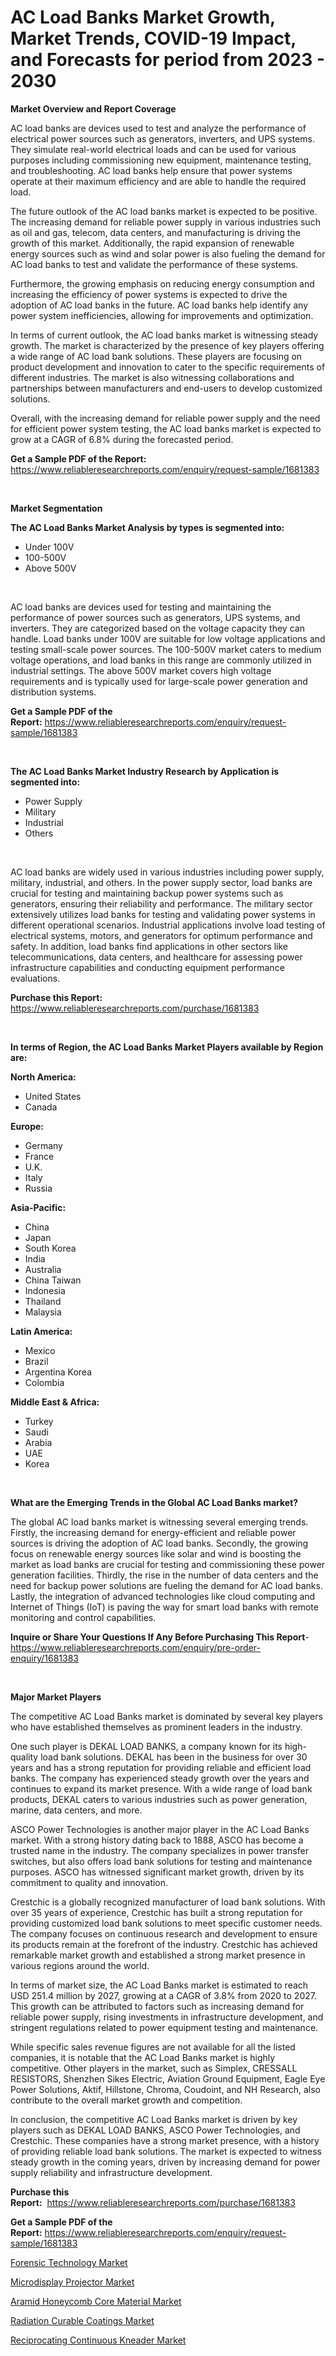 <p><h1>AC Load Banks Market Growth, Market Trends, COVID-19 Impact, and Forecasts for period from 2023 - 2030</h1></p><p><strong>Market Overview and Report Coverage</strong></p>
<p><p>AC load banks are devices used to test and analyze the performance of electrical power sources such as generators, inverters, and UPS systems. They simulate real-world electrical loads and can be used for various purposes including commissioning new equipment, maintenance testing, and troubleshooting. AC load banks help ensure that power systems operate at their maximum efficiency and are able to handle the required load.</p><p>The future outlook of the AC load banks market is expected to be positive. The increasing demand for reliable power supply in various industries such as oil and gas, telecom, data centers, and manufacturing is driving the growth of this market. Additionally, the rapid expansion of renewable energy sources such as wind and solar power is also fueling the demand for AC load banks to test and validate the performance of these systems.</p><p>Furthermore, the growing emphasis on reducing energy consumption and increasing the efficiency of power systems is expected to drive the adoption of AC load banks in the future. AC load banks help identify any power system inefficiencies, allowing for improvements and optimization.</p><p>In terms of current outlook, the AC load banks market is witnessing steady growth. The market is characterized by the presence of key players offering a wide range of AC load bank solutions. These players are focusing on product development and innovation to cater to the specific requirements of different industries. The market is also witnessing collaborations and partnerships between manufacturers and end-users to develop customized solutions.</p><p>Overall, with the increasing demand for reliable power supply and the need for efficient power system testing, the AC load banks market is expected to grow at a CAGR of 6.8% during the forecasted period.</p></p>
<p><strong>Get a Sample PDF of the Report:</strong> <a href="https://www.reliableresearchreports.com/enquiry/request-sample/1681383">https://www.reliableresearchreports.com/enquiry/request-sample/1681383</a></p>
<p>&nbsp;</p>
<p><strong>Market Segmentation</strong></p>
<p><strong>The AC Load Banks Market Analysis by types is segmented into:</strong></p>
<p><ul><li>Under 100V</li><li>100-500V</li><li>Above 500V</li></ul></p>
<p>&nbsp;</p>
<p><p>AC load banks are devices used for testing and maintaining the performance of power sources such as generators, UPS systems, and inverters. They are categorized based on the voltage capacity they can handle. Load banks under 100V are suitable for low voltage applications and testing small-scale power sources. The 100-500V market caters to medium voltage operations, and load banks in this range are commonly utilized in industrial settings. The above 500V market covers high voltage requirements and is typically used for large-scale power generation and distribution systems.</p></p>
<p><strong>Get a Sample PDF of the Report:</strong>&nbsp;<a href="https://www.reliableresearchreports.com/enquiry/request-sample/1681383">https://www.reliableresearchreports.com/enquiry/request-sample/1681383</a></p>
<p>&nbsp;</p>
<p><strong>The AC Load Banks Market Industry Research by Application is segmented into:</strong></p>
<p><ul><li>Power Supply</li><li>Military</li><li>Industrial</li><li>Others</li></ul></p>
<p>&nbsp;</p>
<p><p>AC load banks are widely used in various industries including power supply, military, industrial, and others. In the power supply sector, load banks are crucial for testing and maintaining backup power systems such as generators, ensuring their reliability and performance. The military sector extensively utilizes load banks for testing and validating power systems in different operational scenarios. Industrial applications involve load testing of electrical systems, motors, and generators for optimum performance and safety. In addition, load banks find applications in other sectors like telecommunications, data centers, and healthcare for assessing power infrastructure capabilities and conducting equipment performance evaluations.</p></p>
<p><strong>Purchase this Report:</strong>&nbsp; <a href="https://www.reliableresearchreports.com/purchase/1681383">https://www.reliableresearchreports.com/purchase/1681383</a></p>
<p>&nbsp;</p>
<p><strong>In terms of Region, the AC Load Banks Market Players available by Region are:</strong></p>
<p>
    <p> <strong> North America: </strong>
        <ul>
            <li>United States</li>
            <li>Canada</li>
        </ul>
        </p> 
    <p> <strong> Europe: </strong>
        <ul>
            <li>Germany</li>
            <li>France</li>
            <li>U.K.</li>
            <li>Italy</li>
            <li>Russia</li>
        </ul>
        </p> 
    <p> <strong> Asia-Pacific: </strong>
        <ul>
            <li>China</li>
            <li>Japan</li>
            <li>South Korea</li>
            <li>India</li>
            <li>Australia</li>
            <li>China Taiwan</li>
            <li>Indonesia</li>
            <li>Thailand</li>
            <li>Malaysia</li>
        </ul>
        </p> 
    <p> <strong> Latin America: </strong>
        <ul>
            <li>Mexico</li>
            <li>Brazil</li>
            <li>Argentina Korea</li>
            <li>Colombia</li>
        </ul>
        </p> 
    <p> <strong> Middle East & Africa: </strong>
        <ul>
            <li>Turkey</li>
            <li>Saudi</li>
            <li>Arabia</li>
            <li>UAE</li>
            <li>Korea</li>
        </ul>
    </p>
    </p>
<p>&nbsp;</p>
<p><strong>What are the Emerging Trends in the Global AC Load Banks market?</strong></p>
<p><p>The global AC load banks market is witnessing several emerging trends. Firstly, the increasing demand for energy-efficient and reliable power sources is driving the adoption of AC load banks. Secondly, the growing focus on renewable energy sources like solar and wind is boosting the market as load banks are crucial for testing and commissioning these power generation facilities. Thirdly, the rise in the number of data centers and the need for backup power solutions are fueling the demand for AC load banks. Lastly, the integration of advanced technologies like cloud computing and Internet of Things (IoT) is paving the way for smart load banks with remote monitoring and control capabilities.</p></p>
<p><strong>Inquire or Share Your Questions If Any Before Purchasing This Report</strong>- <a href="https://www.reliableresearchreports.com/enquiry/pre-order-enquiry/1681383">https://www.reliableresearchreports.com/enquiry/pre-order-enquiry/1681383</a></p>
<p>&nbsp;</p>
<p><strong>Major Market Players</strong></p>
<p><p>The competitive AC Load Banks market is dominated by several key players who have established themselves as prominent leaders in the industry. </p><p>One such player is DEKAL LOAD BANKS, a company known for its high-quality load bank solutions. DEKAL has been in the business for over 30 years and has a strong reputation for providing reliable and efficient load banks. The company has experienced steady growth over the years and continues to expand its market presence. With a wide range of load bank products, DEKAL caters to various industries such as power generation, marine, data centers, and more.</p><p>ASCO Power Technologies is another major player in the AC Load Banks market. With a strong history dating back to 1888, ASCO has become a trusted name in the industry. The company specializes in power transfer switches, but also offers load bank solutions for testing and maintenance purposes. ASCO has witnessed significant market growth, driven by its commitment to quality and innovation. </p><p>Crestchic is a globally recognized manufacturer of load bank solutions. With over 35 years of experience, Crestchic has built a strong reputation for providing customized load bank solutions to meet specific customer needs. The company focuses on continuous research and development to ensure its products remain at the forefront of the industry. Crestchic has achieved remarkable market growth and established a strong market presence in various regions around the world.</p><p>In terms of market size, the AC Load Banks market is estimated to reach USD 251.4 million by 2027, growing at a CAGR of 3.8% from 2020 to 2027. This growth can be attributed to factors such as increasing demand for reliable power supply, rising investments in infrastructure development, and stringent regulations related to power equipment testing and maintenance.</p><p>While specific sales revenue figures are not available for all the listed companies, it is notable that the AC Load Banks market is highly competitive. Other players in the market, such as Simplex, CRESSALL RESISTORS, Shenzhen Sikes Electric, Aviation Ground Equipment, Eagle Eye Power Solutions, Aktif, Hillstone, Chroma, Coudoint, and NH Research, also contribute to the overall market growth and competition.</p><p>In conclusion, the competitive AC Load Banks market is driven by key players such as DEKAL LOAD BANKS, ASCO Power Technologies, and Crestchic. These companies have a strong market presence, with a history of providing reliable load bank solutions. The market is expected to witness steady growth in the coming years, driven by increasing demand for power supply reliability and infrastructure development.</p></p>
<p><strong>Purchase this Report:</strong>&nbsp;&nbsp;<a href="https://www.reliableresearchreports.com/purchase/1681383">https://www.reliableresearchreports.com/purchase/1681383</a></p>
<p></p>
<p><strong>Get a Sample PDF of the Report:</strong>&nbsp;<a href="https://www.reliableresearchreports.com/enquiry/request-sample/1681383">https://www.reliableresearchreports.com/enquiry/request-sample/1681383</a></p>
<p><p><a href="https://medium.com/@unamorgan6655/forensic-technology-market-size-cagr-trends-2024-2030-20285d723c74">Forensic Technology Market</a></p><p><a href="https://github.com/ChiragRP21/Market-Research-Report-List-1/blob/main/microdisplay-projector-market.md">Microdisplay Projector Market</a></p><p><a href="https://github.com/Chiragrp22/Market-Research-Report-List-1/blob/main/aramid-honeycomb-core-material-market.md">Aramid Honeycomb Core Material Market</a></p><p><a href="https://medium.com/@candaceking17/radiation-curable-coatings-market-size-growth-forecast-2023-2030-b4218f97a43c">Radiation Curable Coatings Market</a></p><p><a href="https://www.linkedin.com/pulse/reciprocating-continuous-kneader-market-size-share-amp-t6xee/">Reciprocating Continuous Kneader Market</a></p></p>